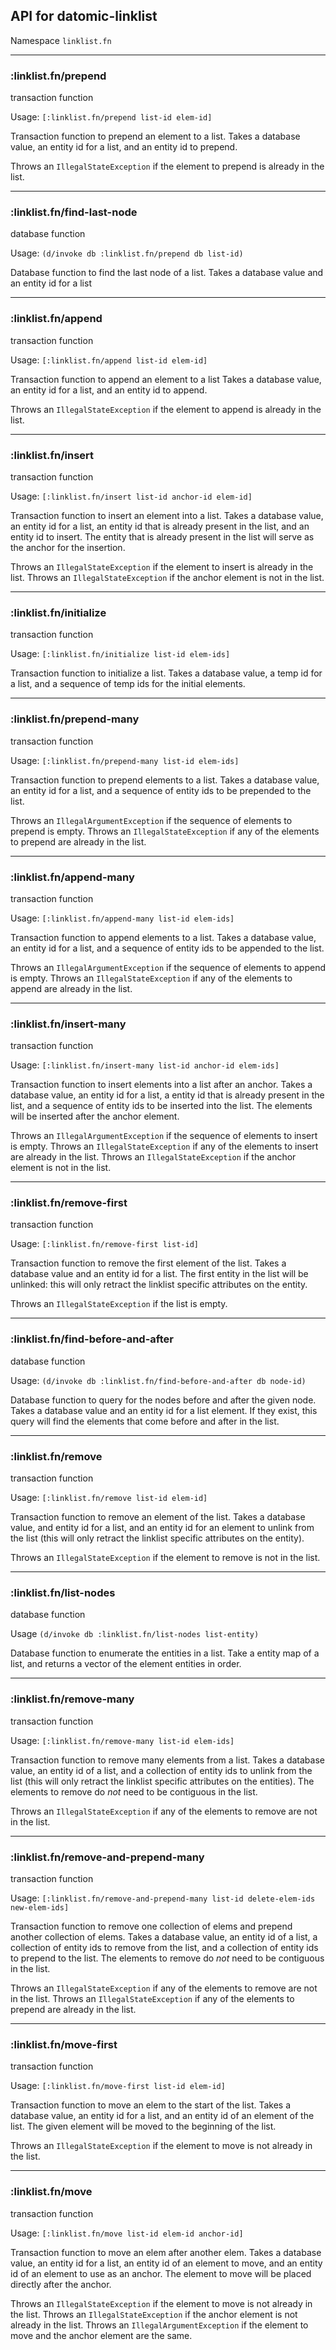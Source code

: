 ## API for datomic-linklist

Namespace `linklist.fn`

***

### :linklist.fn/prepend
transaction function

Usage: `[:linklist.fn/prepend list-id elem-id]`

Transaction function to prepend an element to a list. Takes a database
value, an entity id for a list, and an entity id to prepend.

Throws an `IllegalStateException` if the element to prepend is already
in the list.


***

### :linklist.fn/find-last-node
database function

Usage: `(d/invoke db :linklist.fn/prepend db list-id)`

Database function to find the last node of a list. Takes a database
value and an entity id for a list

***

### :linklist.fn/append
transaction function

Usage: `[:linklist.fn/append list-id elem-id]`

Transaction function to append an element to a list Takes a database
value, an entity id for a list, and an entity id to append.

Throws an `IllegalStateException` if the element to append is already
in the list.


***

### :linklist.fn/insert
transaction function

Usage: `[:linklist.fn/insert list-id anchor-id elem-id]`

Transaction function to insert an element into a list. Takes a
database value, an entity id for a list, an entity id that is already
present in the list, and an entity id to insert. The entity that is
already present in the list will serve as the anchor for the
insertion.

Throws an `IllegalStateException` if the element to insert is already
in the list. Throws an `IllegalStateException` if the anchor element
is not in the list.


***

### :linklist.fn/initialize
transaction function

Usage: `[:linklist.fn/initialize list-id elem-ids]`

Transaction function to initialize a list. Takes a database value, a
temp id for a list, and a sequence of temp ids for the initial
elements.


***

### :linklist.fn/prepend-many
transaction function

Usage: `[:linklist.fn/prepend-many list-id elem-ids]`

Transaction function to prepend elements to a list. Takes a database
value, an entity id for a list, and a sequence of entity ids to be
prepended to the list.

Throws an `IllegalArgumentException` if the sequence of elements to
prepend is empty. Throws an `IllegalStateException` if any of the
elements to prepend are already in the list.


***

### :linklist.fn/append-many
transaction function

Usage: `[:linklist.fn/append-many list-id elem-ids]`

Transaction function to append elements to a list. Takes a database
value, an entity id for a list, and a sequence of entity ids to be
appended to the list.

Throws an `IllegalArgumentException` if the sequence of elements to
append is empty. Throws an `IllegalStateException` if any of the
elements to append are already in the list.


***

### :linklist.fn/insert-many
transaction function

Usage: `[:linklist.fn/insert-many list-id anchor-id elem-ids]`

Transaction function to insert elements into a list after an anchor.
Takes a database value, an entity id for a list, a entity id that is
already present in the list, and a sequence of entity ids to be
inserted into the list. The elements will be inserted after the anchor
element.

Throws an `IllegalArgumentException` if the sequence of elements to
insert is empty. Throws an `IllegalStateException` if any of the
elements to insert are already in the list. Throws an
`IllegalStateException` if the anchor element is not in the list.


***

### :linklist.fn/remove-first
transaction function

Usage: `[:linklist.fn/remove-first list-id]`

Transaction function to remove the first element of the list. Takes a
database value and an entity id for a list. The first entity in the
list will be unlinked: this will only retract the linklist specific
attributes on the entity.

Throws an `IllegalStateException` if the list is empty.


***

### :linklist.fn/find-before-and-after
database function

Usage: `(d/invoke db :linklist.fn/find-before-and-after db node-id)`

Database function to query for the nodes before and after the given
node. Takes a database value and an entity id for a list element. If
they exist, this query will find the elements that come before and
after in the list.


***

### :linklist.fn/remove
transaction function

Usage: `[:linklist.fn/remove list-id elem-id]`

Transaction function to remove an element of the list. Takes a
database value, and entity id for a list, and an entity id for an
element to unlink from the list (this will only retract the linklist
specific attributes on the entity).

Throws an `IllegalStateException` if the element to remove is not in
the list.


***

### :linklist.fn/list-nodes
database function

Usage `(d/invoke db :linklist.fn/list-nodes list-entity)`

Database function to enumerate the entities in a list. Take a entity
map of a list, and returns a vector of the element entities in order.


***

### :linklist.fn/remove-many
transaction function

Usage: `[:linklist.fn/remove-many list-id elem-ids]`

Transaction function to remove many elements from a list. Takes a
database value, an entity id of a list, and a collection of entity ids
to unlink from the list (this will only retract the linklist specific
attributes on the entities). The elements to remove do _not_ need to
be contiguous in the list.

Throws an `IllegalStateException` if any of the elements to remove are
not in the list.


***

### :linklist.fn/remove-and-prepend-many
transaction function

Usage: `[:linklist.fn/remove-and-prepend-many list-id delete-elem-ids new-elem-ids]`

Transaction function to remove one collection of elems and prepend
another collection of elems. Takes a database value, an entity id of a
list, a collection of entity ids to remove from the list, and a
collection of entity ids to prepend to the list. The elements to
remove do _not_ need to be contiguous in the list.

Throws an `IllegalStateException` if any of the elements to remove are
not in the list. Throws an `IllegalStateException` if any of the
elements to prepend are already in the list.


***

### :linklist.fn/move-first
transaction function

Usage: `[:linklist.fn/move-first list-id elem-id]`

Transaction function to move an elem to the start of the list. Takes a
database value, an entity id for a list, and an entity id of an
element of the list. The given element will be moved to the beginning
of the list.

Throws an `IllegalStateException` if the element to move is not
already in the list.


***

### :linklist.fn/move
transaction function

Usage: `[:linklist.fn/move list-id elem-id anchor-id]`

Transaction function to move an elem after another elem. Takes a
database value, an entity id for a list, an entity id of an element to
move, and an entity id of an element to use as an anchor. The element
to move will be placed directly after the anchor.

Throws an `IllegalStateException` if the element to move is not
already in the list. Throws an `IllegalStateException` if the anchor
element is not already in the list. Throws an
`IllegalArgumentException` if the element to move and the anchor
element are the same.
